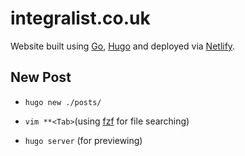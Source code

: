 # integralist.co.uk

Website built using [Go](https://golang.org/), [Hugo](https://gohugo.io/) and deployed via [Netlify](https://www.netlify.com/).

## New Post

- `hugo new ./posts/`

- `vim **<Tab>`(using [fzf](https://github.com/junegunn/fzf) for file searching)

- `hugo server` (for previewing)
















